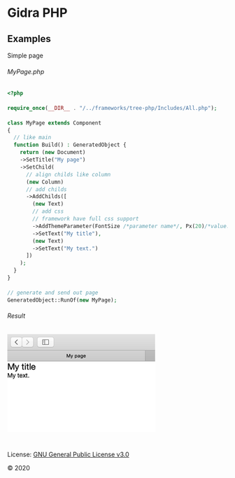 # Gidra PHP

## Examples

Simple page

###### _MyPage.php_

```php
<?php

require_once(__DIR__ . "/../frameworks/tree-php/Includes/All.php");

class MyPage extends Component
{
  // like main
  function Build() : GeneratedObject {
    return (new Document)
    ->SetTitle("My page")
    ->SetChild(
      // align childs like column
      (new Column)
      // add childs
      ->AddChilds([
        (new Text)
        // add css
        // framework have full css support
        ->AddThemeParameter(FontSize /*parameter name*/, Px(20)/*value. Px(20) equals to 20px*/)
        ->SetText("My title"),
        (new Text)
        ->SetText("My text.")
      ])
    );
  }
}

// generate and send out page
GeneratedObject::RunOf(new MyPage);

```
###### _Result_

![](/.assets/my_page_example.png)

#

License: [GNU General Public License v3.0](LICENSE)

© 2020

